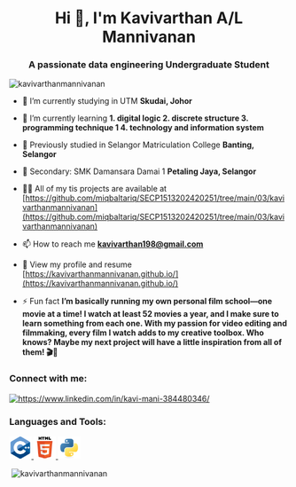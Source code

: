 <h1 align="center">Hi 👋, I'm Kavivarthan A/L Mannivanan</h1>
<h3 align="center">A passionate data engineering Undergraduate Student</h3>

<p align="left"> <img src="https://komarev.com/ghpvc/?username=kavivarthanmannivanan&label=Profile%20views&color=0e75b6&style=flat" alt="kavivarthanmannivanan" /> </p>

- 🔭 I’m currently studying in UTM **Skudai, Johor**

- 🌱 I’m currently learning **1. digital logic 2. discrete structure 3. programming technique 1 4. technology and information system**

- 👯 Previously studied in Selangor Matriculation College **Banting, Selangor**

- 🤝 Secondary: SMK Damansara Damai 1 **Petaling Jaya, Selangor**

- 👨‍💻 All of my tis projects are available at [https://github.com/miqbaltariq/SECP1513202420251/tree/main/03/kavivarthanmannivanan](https://github.com/miqbaltariq/SECP1513202420251/tree/main/03/kavivarthanmannivanan)

- 📫 How to reach me **kavivarthan198@gmail.com**

- 📝 View my profile and resume [https://kavivarthanmannivanan.github.io/](https://kavivarthanmannivanan.github.io/)

- ⚡ Fun fact **I’m basically running my own personal film school—one movie at a time! I watch at least 52 movies a year, and I make sure to learn something from each one. With my passion for video editing and filmmaking, every film I watch adds to my creative toolbox. Who knows? Maybe my next project will have a little inspiration from all of them! 🎬🍿**

<h3 align="left">Connect with me:</h3>
<p align="left">
<a href="https://linkedin.com/in/https://www.linkedin.com/in/kavi-mani-384480346/" target="blank"><img align="center" src="https://raw.githubusercontent.com/rahuldkjain/github-profile-readme-generator/master/src/images/icons/Social/linked-in-alt.svg" alt="https://www.linkedin.com/in/kavi-mani-384480346/" height="30" width="40" /></a>
</p>

<h3 align="left">Languages and Tools:</h3>
<p align="left"> <a href="https://www.w3schools.com/cpp/" target="_blank" rel="noreferrer"> <img src="https://raw.githubusercontent.com/devicons/devicon/master/icons/cplusplus/cplusplus-original.svg" alt="cplusplus" width="40" height="40"/> </a> <a href="https://www.w3.org/html/" target="_blank" rel="noreferrer"> <img src="https://raw.githubusercontent.com/devicons/devicon/master/icons/html5/html5-original-wordmark.svg" alt="html5" width="40" height="40"/> </a> <a href="https://www.python.org" target="_blank" rel="noreferrer"> <img src="https://raw.githubusercontent.com/devicons/devicon/master/icons/python/python-original.svg" alt="python" width="40" height="40"/> </a> </p>

<p>&nbsp;<img align="center" src="https://github-readme-stats.vercel.app/api?username=kavivarthanmannivanan&show_icons=true&locale=en" alt="kavivarthanmannivanan" /></p>

